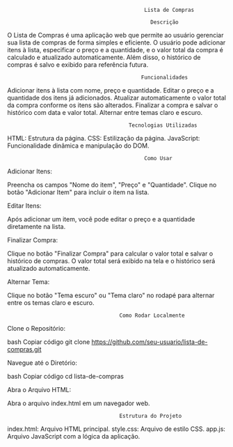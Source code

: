                                                 Lista de Compras

                                                  Descrição
                                                  
O Lista de Compras é uma aplicação web que permite ao usuário gerenciar sua lista de compras de forma simples e eficiente.
O usuário pode adicionar itens à lista, especificar o preço e a quantidade, e o valor total da compra é calculado e atualizado automaticamente.
 Além disso, o histórico de compras é salvo e exibido para referência futura.

                                               Funcionalidades

Adicionar itens à lista com nome, preço e quantidade.
Editar o preço e a quantidade dos itens já adicionados.
Atualizar automaticamente o valor total da compra conforme os itens são alterados.
Finalizar a compra e salvar o histórico com data e valor total.
Alternar entre temas claro e escuro.

                                           Tecnologias Utilizadas

HTML: Estrutura da página.
CSS: Estilização da página.
JavaScript: Funcionalidade dinâmica e manipulação do DOM.

                                                Como Usar

Adicionar Itens:

Preencha os campos "Nome do item", "Preço" e "Quantidade".
Clique no botão "Adicionar Item" para incluir o item na lista.

Editar Itens:

Após adicionar um item, você pode editar o preço e a quantidade diretamente na lista.

Finalizar Compra:

Clique no botão "Finalizar Compra" para calcular o valor total e salvar o histórico de compras.
O valor total será exibido na tela e o histórico será atualizado automaticamente.

Alternar Tema:

Clique no botão "Tema escuro" ou "Tema claro" no rodapé para alternar entre os temas claro e escuro.

                                        Como Rodar Localmente

Clone o Repositório:

bash Copiar código git clone https://github.com/seu-usuario/lista-de-compras.git

Navegue até o Diretório:

bash Copiar código cd lista-de-compras

Abra o Arquivo HTML:

Abra o arquivo index.html em um navegador web.

                                        Estrutura do Projeto

index.html: Arquivo HTML principal.
style.css: Arquivo de estilo CSS.
app.js: Arquivo JavaScript com a lógica da aplicação.
